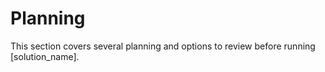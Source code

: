 # Planning

This section covers several planning and options to review before running [solution_name].
